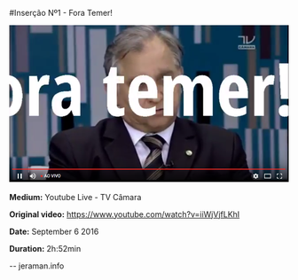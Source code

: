 #Inserção Nº1 - Fora Temer!

[![VIDEO](video.png)](http://www.youtube.com/watch?v=Uqnc-J1KpdI "VIDEO")

**Medium:** Youtube Live - TV Câmara

**Original video:** https://www.youtube.com/watch?v=iiWjVjfLKhI

**Date:** September 6 2016

**Duration:** 2h:52min

--
jeraman.info



